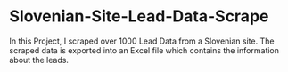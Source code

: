 # Slovenian-Site-Lead-Data-Scrape

In this Project, I scraped over 1000 Lead Data from a Slovenian site. The scraped data is exported into an Excel file which contains the information about the leads.
